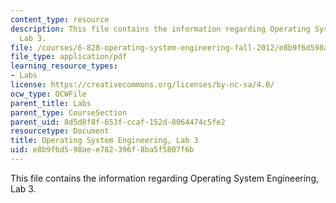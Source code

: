 ```yaml
---
content_type: resource
description: This file contains the information regarding Operating System Engineering,
  Lab 3.
file: /courses/6-828-operating-system-engineering-fall-2012/e8b9f6d598aee782396f8ba5f5807f6b_MIT6_828F12_lab3.pdf
file_type: application/pdf
learning_resource_types:
- Labs
license: https://creativecommons.org/licenses/by-nc-sa/4.0/
ocw_type: OCWFile
parent_title: Labs
parent_type: CourseSection
parent_uid: 8d5d8f8f-653f-ccaf-152d-8064474c5fe2
resourcetype: Document
title: Operating System Engineering, Lab 3
uid: e8b9f6d5-98ae-e782-396f-8ba5f5807f6b
---
```

This file contains the information regarding Operating System Engineering, Lab 3.
